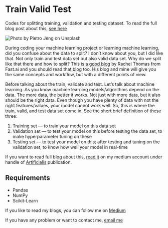 # Train Valid Test

Codes for splitting training, validation and testing dataset. To read the full blog post about
this, [see here](https://medium.com/artificialis/why-how-we-split-train-valid-and-test-fb4d6746ede)

![Photo by Pietro Jeng on Unsplash](images/cover-img.jpg)

During coding your machine learning project or learning machine learning, did you confuse about the data to split? I
don’t know about you, but I did like that. Not only train and test data set but also valid data set. Why do we split
like that
there and how to split? This is [a good blog](https://www.fast.ai/posts/2017-11-13-validation-sets.html) by Rachel
Thomas from Fast.ai and you should read that blog too. His blog
and mine will give you the same concepts and workflow, but with a different points of view.

Before talking about the train, validate and test. Let’s talk about machine learning. As you know machine learning
models/algorithms depend on the data. The more data, the better it works. Not just with more data, but it also should be
the right data. Even though you have plenty of data with not the right features/values, your model cannot work well. So,
this is where the train, valid, and test data set come in. See the short brief definition of these three:

1. Training set — to train your model on this data set
2. Validation set — to test your model on this before testing the data set, to make hyperparameter tuning on these
3. Testing set — to test your model on this; after testing and tuning on the validation set, to know how well your model
   in real-time

If you want to read full blog about
this, [read it](https://medium.com/artificialis/why-how-we-split-train-valid-and-test-fb4d6746ede) on my medium account under
handle of [Artificialis](https://medium.com/artificialis) publication.

## Requirements

* Pandas
* NumPy
* Scikit-Learn

If you like to read my blogs, you can follow me on [Medium](https://medium.com/@sithukhantai)

If you have any problem or want to contact me, [email me](mailto:sithukhantai@gmail.com)
